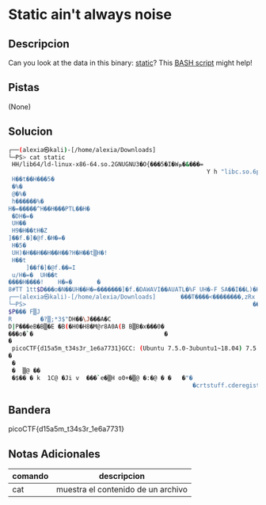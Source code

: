 # Static ain't always noise

## Descripcion
Can you look at the data in this binary: [static](https://mercury.picoctf.net/static/bc72945175d643626d6ea9a689672dbd/static)? This [BASH script](https://mercury.picoctf.net/static/bc72945175d643626d6ea9a689672dbd/ltdis.sh) might help!

## Pistas
(None)

## Solucion 
```bash
┌──(alexia㉿kali)-[/home/alexia/Downloads]
└─PS> cat static
 HH/lib64/ld-linux-x86-64.so.2GNUGNU3�O{���5�I�Wܤ�&���= 
                                                        Y h "libc.so.6puts__cxa_finalize__libc_start_mainGLIBC_2.2.5_ITM_deregisterTMCloneTable__gmon_st � � � � � � H�H��TMCloneTableu▒i       1�
 H��t��H���5�
 �%�
 @�%�
 h������%�
H�=�����^H��H���PTL��H�
 �DH�=�
 UH��
 H9�H��tH�Z
]��f.�]�@f.�H�=�
 H�5�
 UH)�H��H��H��H��?H�H��t▒H�!
 H��t
     ]��f�]�@f.��=I
 u/H�=�  UH��t
����H����!    H�=�       �
8#TT 1tt$D���o�N��UH��H�=�������]�f.�DAWAVI��AUATL�%F UH�-F SA��I��L)�H�H����� � @ @ �0@)▒�Lp�▒V``�^y▒�o��k���o��z▒�B��▒���� �00����h hai! W����$$<���A flag? Yes, it's around here somewhere!8����������
┌──(alexia㉿kali)-[/home/alexia/Downloads]       ���T����<��������,zRx
└─PS>                                                                ����+zRx
$P��� F▒J
R        �?▒;*3$"DH��\J���A�C
D|P���eB�B▒�E �B(�H0�H8�M@r8A0A(B B▒B�x���0�
���o�`�                                     �
�
 picoCTF{d15a5m_t34s3r_1e6a7731}GCC: (Ubuntu 7.5.0-3ubuntu1~18.04) 7.5.08Tt��`�
�
 �
 �  ▒@ ��
 �$�� � k  1C@ �Ji v  ���`e�▒H o0+�▒@ �:�@ � �   �"�
                                                    �crtstuff.cderegister_tm_clones__do_global_dtors_auxcompleted.7698__do_global_dtors_aux_fini_array_entryframe_dummy__frame_dummy_init_array_entrystatic.c__FRAME_END____init_array_end_DYNAMIC__init_array_start__GNU_EH_FRAME_HDR_GLOBAL_OFFSET_TABLE___libc_csu_fini_ITM_deregisterTMCloneTableputs@@GLIBC_2.2.5_edata__libc_start_main@@GLIBC_2.2.5__data_start__gmon_start____dso_handle_IO_stdin_used__libc_csu_init__bss_startmain__TMC_END___ITM_registerTMCloneTableflag__cxa_finalize@@GLIBC_2.2.5.symtab.strtab.shstrtab.interp.note.ABI-tag.note.gnu.build-id.gnu.hash.dynsym.dynstr.gnu.version.gnu.version_r.rela.dyn.rela.plt.init.plt.got.text.fini.rodata.eh_frame_hdr.eh_frame.init_array.fini_array.dynamic.data.bss.comment


```
## Bandera
picoCTF{d15a5m_t34s3r_1e6a7731}

## Notas Adicionales 
|comando|descripcion|
|---|---|
|cat|muestra el contenido de un archivo|
